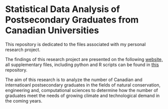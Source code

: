 # Statistical Data Analysis of Postsecondary Graduates from Canadian Universities

<p>This repository is dedicated to the files associated with my personal research project.</p>
<p>The findings of this research project are presented on the following <a target="_blank" href="https://harman-khehara.github.io/">website,</a> all supplementary files, including python and R scripts can be found in <a href="https://github.com/harman-khehara/harman-khehara.github.io">this</a> repository.</p>
<p>The aim of this research is to analyze the number of Canadian and internatioanl postsecondary graduates in the fields of natural conservation, engineering and, computational sciences to determine how the number of graduates meet the needs of growing climate and technological demand in the coming years.</p>





